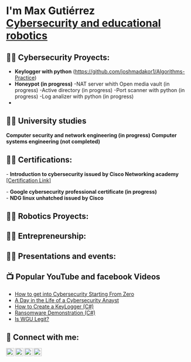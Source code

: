 <h1>I'm Max Gutiérrez <br/><a href="https://github.com/joshmadakor1">Cybersecurity and educational robotics</a>

<h2>👨‍💻 Cybersecurity Proyects:</h2>

- <b>Keylogger with python</b>
  (https://github.com/joshmadakor1/Algorithms-Practice)
- <b>Honeypot (in progress)</b>
-NAT server whith Open media vault (in progress)
-Active directory (in progress)
-Port scanner with python (in progress)
-Log analizer with python (in progress)
-

<h2>👨‍💻 University studies</h2>
<b>Computer security and network engineering (in progress)</b>
<b>Computer systems engineering (not completed)</b>



<h2>👨‍💻 Certifications:</h2>
 - <b>Introduction to cybersecurity issued by Cisco Networking academy</b> 
  <a href="https://credly.com/badges/b62f6e58-04f1-495e-9ac6-950479816516"> [Certification Link]</a><p>
 - <b>Google cybersecurity professional certificate (in progress)</b><br>
 - <b>NDG linux unhatched issued by Cisco</b><br>
 
    
<h2>👨‍💻 Robotics Proyects:</h2>

<h2>👨‍💻 Entrepreneurship:</h2>

<h2>👨‍💻 Presentations and events:</h2>



<h2>📺 Popular YouTube and facebook Videos</h2>

- [How to get into Cybersecurity Starting From Zero](https://www.youtube.com/watch?v=a83ASGn_V_s)
- [A Day in the Life of a Cybersecurity Anayst](https://www.youtube.com/watch?v=uHy3oM7NnoU)
- [How to Create a KeyLogger (C#)](https://www.youtube.com/watch?v=N-L9hklSlNk)
- [Ransomware Demonstration (C#)](https://www.youtube.com/watch?v=OfvdQeh79s0)
- [Is WGU Legit?](https://www.youtube.com/watch?v=E2MwRWxDBkA)

<h2> 🤳 Connect with me:</h2>

[<img align="left" alt="JoshMadakor | YouTube" width="22px" src="https://cdn.jsdelivr.net/npm/simple-icons@v3/icons/youtube.svg" />][youtube]
[<img align="left" alt="JoshMadakor | Twitter" width="22px" src="https://cdn.jsdelivr.net/npm/simple-icons@v3/icons/twitter.svg" />][twitter]
[<img align="left" alt="JoshMadakor | LinkedIn" width="22px" src="https://cdn.jsdelivr.net/npm/simple-icons@v3/icons/linkedin.svg" />][linkedin]
[<img align="left" alt="JoshMadakor | Instagram" width="22px" src="https://cdn.jsdelivr.net/npm/simple-icons@v3/icons/instagram.svg" />][instagram]

[twitter]: https://twitter.com/joshmadakor
[youtube]: https://www.youtube.com/c/joshmadakor
[instagram]: https://www.instagram.com/joshmadakor/
[linkedin]: https://linkedin.com/in/joshmadakor

<!--
**joshmadakor1/joshmadakor1** is a ✨ _special_ ✨ repository because its `README.md` (this file) appears on your GitHub profile.

Here are some ideas to get you started:

- 🔭 I’m currently working on ...
- 🌱 I’m currently learning ...
- 👯 I’m looking to collaborate on ...
- 🤔 I’m looking for help with ...
- 💬 Ask me about ...
- 📫 How to reach me: ...
- 😄 Pronouns: ...
- ⚡ Fun fact: ...
-->
